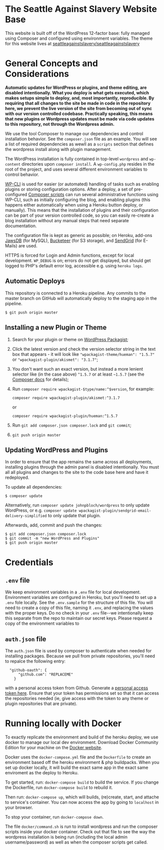 # The Seattle Against Slavery Website Base

This website is built off of the WordPress 12-factor base: fully managed using Composer and configured using environment variables.
The theme for this website lives at [seattleagainstslavery/seattleagainstslavery](https://github.com/seattleagainstslavery/seattleagainstslavery)

# General Concepts and Considerations

 **Automatic updates for WordPress or plugins, and theme editing, are disabled intentionally. What you deploy is what gets executed, which makes setups simple to deploy, and, most importantly, reproducible. By requiring that all changes to the site be made in code in the repository here, we prevent the live version of the site from becoming out of sync with our version controlled codebase. Practically speaking, this means that new plugins or Wordpress updates must be made via code updates to this repository, not through the Wordpress admin.**

We use the tool Composer to manage our dependencies and control installation behavior. See the `composer.json` file as an example. You will see a list of required dependencies as wewll as a `scripts` section that defines the wordpress install along with plugin management. 

The WordPress installation is fully contained in top-level `wordpress` and `wp-content` directories upon `composer install`. A `wp-config.php` resides in the root of the project, and uses several different environment variables to control behavior. 

[WP-CLI](http://wp-cli.org) is used for easier (or automated) handling of tasks such as enabling plugins or storing configuration options. After a deploy, a set of pre-configured [Composer scripts](https://getcomposer.org/doc/articles/scripts.md) can run several administrative functions using WP-CLI, such as initially configuring the blog, and enabling plugins (this happens either automatically when using a Heroku button deploy, or manually). This means that the installation of plugins and their configuration can be part of your version controlled code, so you can easily re-create a blog installation without any manual steps that need separate documentation.

The configuration file is kept as generic as possible; on Heroku, add-ons [JawsDB](https://elements.heroku.com/addons/jawsdb) (for MySQL), [Bucketeer](https://elements.heroku.com/addons/bucketeer) (for S3 storage), and [SendGrid](https://elements.heroku.com/addons/sendgrid) (for E-Mails) are used.

HTTPS is forced for Login and Admin functions, except for local development. `WP_DEBUG` is on; errors do not get displayed, but should get logged to PHP's default error log, accessible e.g. using `heroku logs`.

## Automatic Deploys

This repository is connected to a Heroku pipeline. Any commits to the master branch on GitHub will automatically deploy to the staging app in the pipeline. 

```
$ git push origin master
```


## Installing a new Plugin or Theme

1. Search for your plugin or theme on [WordPress Packagist](http://wpackagist.org);
1. Click the latest version and check the version selector string in the text box that appears - it will look like `"wpackagist-theme/hueman": "1.5.7"` or `"wpackagist-plugin/akismet": "3.1.7"`;
1. You don't want such an exact version, but instead a more lenient selector like (in the case above) `^1.5.7` or at least `~1.5.7` (see the [Composer docs](https://getcomposer.org/doc/articles/versions.md#next-significant-release-operators) for details);
1. Run `composer require wpackagist-$type/name:^$version`, for example:

    ```
    composer require wpackagist-plugin/akismet:^3.1.7
    ```
    
    or
    
    ```
    composer require wpackagist-plugin/hueman:^1.5.7
    ```

1. Run `git add composer.json composer.lock` and `git commit`;
1. `git push origin master`

## Updating WordPress and Plugins

In order to ensure that the app remains the same across all deployments, installing plugins through the admin panel is disabled intentionally. You must all all plugins and changes to the site to the code base here and have it redeployed.

To update all dependencies:

```
$ composer update
```

Alternatively, run `composer update johnpbloch/wordpress` to only update WordPress, or e.g. `composer update wpackagist-plugin/sendgrid-email-delivery-simplified` to only update that plugin.

Afterwards, add, commit and push the changes:

```
$ git add composer.json composer.lock
$ git commit -m "new WordPress and Plugins"
$ git push origin master
```

# Credentials

## `.env` file

We keep environment variables in a `.env` file for local development. Environment variables are configured in Heroku, but you'll need to set up a `.env` fole locally. See the `.env.sample` for the structure of this file. You will need to create a copy of this file, naming it `.env`, and replacing the values with the proper keys. Do no check in your `.env` file--we intentionally keep this separate from the repo to maintain our secret keys.
Please request a copy of the environment variables to 

## `auth.json` file

The `auth.json` file is used by composer to authenticate when needed for installing packages. Because we pull from private repositories, you'll need to repalce the following entry:

```
  "github-oauth": {
      "github.com": "REPLACEME"
    }
```

with a personal access token from Github. Generate a [personal access token here](https://github.com/settings/tokens). Ensure that your token has permissions set so that it can access the repositories needed (ie, give access with the token to any theme or plugin repositories that are private).

# Running locally with Docker

To exactly replicate the environment and build of the heroku deploy, we use docker to manage our local dev environment. Download Docker Community Edition for your machine on the [Docker website](https://store.docker.com/search?type=edition&offering=community). 

Docker uses the `docker-compose.yml` file and the `Dockerfile` to create an environment based off the heroku environment & php buildpacks. When you set up docker locally, it will build the exact same app in the exact same enviroment as the deploy to Heroku.

To get started, run: `docker-compose build` to build the service. If you change the Dockerfile, run `docker-compose build` to rebuild it.

Then run: `docker-compose up`, which will builds, (re)create, start, and attache to service's container. You can now access the app by going to `localhost` in your browser.

To stop your container, run `docker-compose down`.

The file `docker/command.sh` is run to install wordpress and run the composer scripts inside your docker container. Check out that file to see the way the wordpress installation is being run (including the local admin username/password) as well as when the composer scripts get called.
